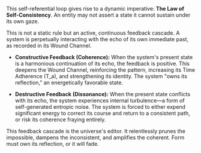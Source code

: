 This self-referential loop gives rise to a dynamic imperative: **The Law of Self-Consistency**. An entity may not assert a state it cannot sustain under its own gaze.

This is not a static rule but an active, continuous feedback cascade. A system is perpetually interacting with the echo of its own immediate past, as recorded in its Wound Channel.

-   **Constructive Feedback (Coherence):** When the system's present state is a harmonious continuation of its echo, the feedback is positive. This deepens the Wound Channel, reinforcing the pattern, increasing its Time Adherence (T_a), and strengthening its identity. The system "owns its reflection," an energetically favorable state.

-   **Destructive Feedback (Dissonance):** When the present state conflicts with its echo, the system experiences internal turbulence—a form of self-generated entropic noise. The system is forced to either expend significant energy to correct its course and return to a consistent path, or risk its coherence fraying entirely.

This feedback cascade is the universe's editor. It relentlessly prunes the impossible, dampens the inconsistent, and amplifies the coherent. Form must own its reflection, or it will fade.